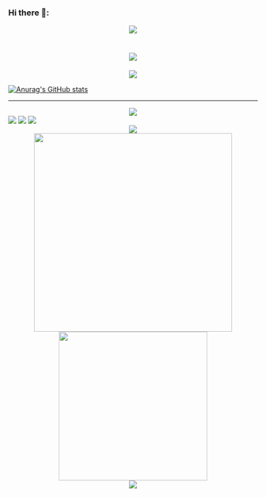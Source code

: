 <!--
**narutohyc/narutohyc** is a ✨ _special_ ✨ repository because its `README.md` (this file) appears on your GitHub profile.

Here are some ideas to get you started:
- 🔭 I’m currently working on ...
- 🌱 I’m currently learning ...
- 👯 I’m looking to collaborate on ...
- 🤔 I’m looking for help with ...
- 💬 Ask me about ...
- 📫 How to reach me: ...
- 😄 Pronouns: ...
- ⚡ Fun fact: ...
-->

### Hi there 🌱:
<!-- 酷酷壁纸 -->
<center>
	<img src="https://s2.loli.net/2022/03/23/7Hhl5pBTseoObDS.jpg" >
</center>



<link rel="stylesheet" type="text/css" href="https://github.com/narutohyc/narutohyc/blob/main/styles/style.css">



<!-- 动态写代码 -->
<h1 align="center">
	<img src="https://readme-typing-svg.herokuapp.com/?lines=console.log(%22Hello%2C%20World!%22);narutohyc小盆友祝您今天愉快!&center=true&size=27">
</h1>

<div align="center">
	<img src="https://metrics.lecoq.io/narutohyc?template=classic&config.timezone=Asia%2FShanghai">
</div>



[![Anurag's GitHub stats](https://github-readme-stats.vercel.app/api?username=narutohyc)](https://github.com/narutohyc/github-readme-stats)

---

<div align="center">
	<img  src="https://github-profile-trophy.vercel.app/?username=narutohyc" />
</div>


<span >
	<img  src="https://img.shields.io/badge/-python-E34F26?style=flat-square&logo=python&logoColor=white" />
	<img  src="https://img.shields.io/badge/-java-1572B6?style=flat-square&logo=java" />
	<img  src="https://visitor-badge.glitch.me/badge?page_id=narutohyc" />
</span>

<!-- narutohyc's contribution graph -->
<div align="center">
	<img src="https://activity-graph.herokuapp.com/graph?username=narutohyc&theme=xcode" />
</div>

<!-- csdn -->
<div align="center">
  <img src="https://github-readme-streak-stats.herokuapp.com/?user=narutohyc" width="400"/>
  <img src="https://stats.justsong.cn/api/csdn?id=u013545389" width="300" />
</div>

<div align="center">
    <img src="https://w.wallhaven.cc/full/8o/wallhaven-8ok8p1.jpg">
</div>
